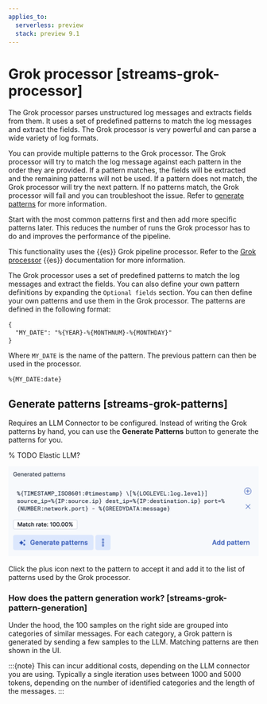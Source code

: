```yaml
---
applies_to:
  serverless: preview
  stack: preview 9.1
---
```

# Grok processor [streams-grok-processor]

The Grok processor parses unstructured log messages and extracts fields from them. It uses a set of predefined patterns to match the log messages and extract the fields. The Grok processor is very powerful and can parse a wide variety of log formats.

You can provide multiple patterns to the Grok processor. The Grok processor will try to match the log message against each pattern in the order they are provided. If a pattern matches, the fields will be extracted and the remaining patterns will not be used.
If a pattern does not match, the Grok processor will try the next pattern. If no patterns match, the Grok processor will fail and you can troubleshoot the issue. Refer to [generate patterns](#streams-grok-patterns) for more information.

Start with the most common patterns first and then add more specific patterns later. This reduces the number of runs the Grok processor has to do and improves the performance of the pipeline.

This functionality uses the {{es}} Grok pipeline processor. Refer to the [Grok processor](elasticsearch://reference/enrich-processor/grok-processor.md) {{es}} documentation for more information.

The Grok processor uses a set of predefined patterns to match the log messages and extract the fields.
You can also define your own pattern definitions by expanding the `Optional fields` section. You can then define your own patterns and use them in the Grok processor.
The patterns are defined in the following format:

```
{
  "MY_DATE": "%{YEAR}-%{MONTHNUM}-%{MONTHDAY}"
}
```
Where `MY_DATE` is the name of the pattern.
The previous pattern can then be used in the processor.
```
%{MY_DATE:date}
```

## Generate patterns [streams-grok-patterns]
Requires an LLM Connector to be configured.
Instead of writing the Grok patterns by hand, you can use the **Generate Patterns** button to generate the patterns for you.

% TODO Elastic LLM?

![generated patterns](<../../../../images/logs-streams-patterns.png>)

Click the plus icon next to the pattern to accept it and add it to the list of patterns used by the Grok processor.

### How does the pattern generation work? [streams-grok-pattern-generation]
Under the hood, the 100 samples on the right side are grouped into categories of similar messages. For each category, a Grok pattern is generated by sending a few samples to the LLM. Matching patterns are then shown in the UI.

:::{note}
This can incur additional costs, depending on the LLM connector you are using. Typically a single iteration uses between 1000 and 5000 tokens, depending on the number of identified categories and the length of the messages.
:::